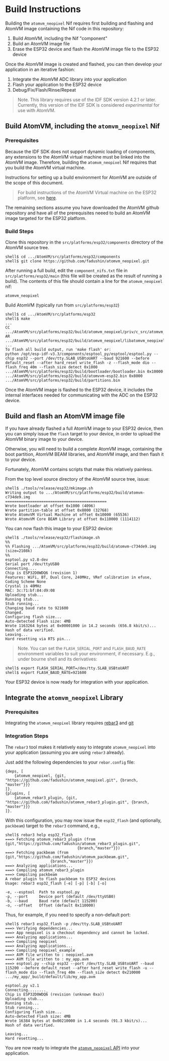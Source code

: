 # Build Instructions

Building the `atomvm_neopixel` Nif requires first building and flashing and AtomVM image containing the Nif code in this repository:

1. Build AtomVM, including the Nif "component"
1. Build an AtomVM image file
1. Erase the ESP32 device and flash the AtomVM image file to the ESP32 device

Once the AtomVM image is created and flashed, you can then develop your application in an iterative fashion:

1. Integrate the AtomVM ADC library into your application
1. Flash your application to the ESP32 device
1. Debug/Fix/Flash/Rinse/Repeat

> Note.  This library requires use of the IDF SDK version 4.2.1 or later.  Currently, this version of the IDF SDK is considered _experimental_ for use with AtomVM.


## Build AtomVM, including the `atomvm_neopixel` Nif

### Prerequisites

Because the IDF SDK does not support dynamic loading of components, any extensions to the AtomVM virtual machine must be linked into the AtomVM image.  Therefore, building the `atomvm_neopixel` Nif requires that you build the AtomVM virtual machine.

Instructions for setting up a build environment for AtomVM are outside of the scope of this document.

> For build instructions of the AtomVM Virtual machine on the ESP32 platform, see [here](https://github.com/bettio/AtomVM/blob/master/README.ESP32.Md#building-atomvm-for-esp32).

The remaining sections assume you have downloaded the AtomVM github repository and have all of the prerequisites neeed to build an AtomVM image targeted for the ESP32 platform.

### Build Steps

Clone this repository in the `src/platforms/esp32/components` directory of the AtomVM source tree.

    shell$ cd .../AtomVM/src/platforms/esp32/components
    shell$ git clone https://github.com/fadushin/atomvm_neopixel.git

After running a full build, edit the `component_nifs.txt` file in `src/platforms/esp32/main` (this file will be created as the result of running a build).  The contents of this file should contain a line for the `atomvm_neopixel` nif:

    atomvm_neopixel

Build AtomVM (typically run from `src/platforms/esp32`)

    shell$ cd .../AtomVM/src/platforms/esp32
    shell$ make
    ...
    CC .../AtomVM/src/platforms/esp32/build/atomvm_neopixel/priv/c_src/atomvm_neopixel.o
    AR .../AtomVM/src/platforms/esp32/build/atomvm_neopixel/libatomvm_neopixel.a
    ...
    To flash all build output, run 'make flash' or:
    python /opt/esp-idf-v3.3/components/esptool_py/esptool/esptool.py --chip esp32 --port /dev/tty.SLAB_USBtoUART --baud 921600 --before default_reset --after hard_reset write_flash -z --flash_mode dio --flash_freq 40m --flash_size detect 0x1000 .../AtomVM/src/platforms/esp32/build/bootloader/bootloader.bin 0x10000 .../AtomVM/src/platforms/esp32/build/atomvvm-esp32.bin 0x8000 .../AtomVM/src/platforms/esp32/build/partitions.bin

Once the AtomVM image is flashed to the ESP32 device, it includes the internal interfaces needed for communicating with the ADC on the ESP32 device.

## Build and flash an AtomVM image file

If you have already flashed a full AtomVM image to your ESP32 device, then you can simply issue the `flash` target to your device, in order to upload the AtomVM binary image to your device.

Otherwise, you will need to build a complete AtomVM image, containing the boot partition, AtomVM BEAM libraries, and AtomVM image, and then flash it to your device.

Fortunately, AtomVM contains scripts that make this relatively painless.

From the top level source directory of the AtomVM source tree, issue:

    shell$ ./tools/release/esp32/mkimage.sh
    Writing output to .../AtomVM/src/platforms/esp32/build/atomvm-c734de9.img
    =============================================
    Wrote bootloader at offset 0x1000 (4096)
    Wrote partition-table at offset 0x8000 (32768)
    Wrote AtomvVM Virtual Machine at offset 0x10000 (65536)
    Wrote AtomvVM Core BEAM Library at offset 0x110000 (1114112)

You can now flash this image to your ESP32 device:

    shell$ ./tools/release/esp32/flashimage.sh
    %%
    %% Flashing .../AtomVM/src/platforms/esp32/build/atomvm-c734de9.img (size=2108k)
    %%
    esptool.py v2.8-dev
    Serial port /dev/ttyUSB0
    Connecting....
    Chip is ESP32D0WDQ6 (revision 1)
    Features: WiFi, BT, Dual Core, 240MHz, VRef calibration in efuse, Coding Scheme None
    Crystal is 40MHz
    MAC: 3c:71:bf:84:d9:08
    Uploading stub...
    Running stub...
    Stub running...
    Changing baud rate to 921600
    Changed.
    Configuring flash size...
    Auto-detected Flash size: 4MB
    Wrote 1163264 bytes at 0x00001000 in 14.2 seconds (656.8 kbit/s)...
    Hash of data verified.
    Leaving...
    Hard resetting via RTS pin...

> Note.  You can set the `FLASH_SERIAL_PORT` and `FLASH_BAUD_RATE` environment variables to suit your environment, if necessary.  E.g., under bourne shell and its derivatives:

    shell$ export FLASH_SERIAL_PORT=/dev/tty.SLAB_USBtoUART
    shell$ export FLASH_BAUD_RATE=921600

Your ESP32 device is now ready for integration with your application.

## Integrate the `atomvm_neopixel` Library

### Prerequisites

Integrating the `atomvm_neopixel` library requires [rebar3](https://www.rebar3.org) and [git](https://git-scm.com)

### Integration Steps

The `rebar3` tool makes it relatively easy to integrate `atomvm_neopixel` into your application (assuming you are using `rebar3` already).

Just add the following dependencies to your `rebar.config` file:

    {deps, [
        {atomvm_neopixel, {git, "https://github.com/fadushin/atomvm_neopixel.git", {branch, "master"}}}
    ]}.
    {plugins, [
        {atomvm_rebar3_plugin, {git, "https://github.com/fadushin/atomvm_rebar3_plugin.git", {branch, "master"}}}
    ]}.

With this configuration, you may now issue the `esp32_flash` (and optionally, `packbeam`) target to the `rebar3` command, e.g.,

    shell$ rebar3 help esp32_flash
    ===> Fetching atomvm_rebar3_plugin (from {git,"https://github.com/fadushin/atomvm_rebar3_plugin.git",
                                    {branch,"master"}})
    ===> Fetching packbeam (from {git,"https://github.com/fadushin/atomvm_packbeam.git",
                        {branch,"master"}})
    ===> Analyzing applications...
    ===> Compiling atomvm_rebar3_plugin
    ===> Compiling packbeam
    A rebar plugin to flash packbeam to ESP32 devices
    Usage: rebar3 esp32_flash [-e] [-p] [-b] [-o]

    -e, --esptool  Path to esptool.py
    -p, --port     Device port (default /dev/ttyUSB0)
    -b, --baud     Baud rate (default 115200)
    -o, --offset   Offset (default 0x110000)

Thus, for example, if you need to specify a non-default port:

    shell$ rebar3 esp32_flash -p /dev/tty.SLAB_USBtoUART
    ===> Verifying dependencies...
    ===> App neopixel is a checkout dependency and cannot be locked.
    ===> Analyzing applications...
    ===> Compiling neopixel
    ===> Analyzing applications...
    ===> Compiling neopixel_example
    ===> AVM file written to : neopixel.avm
    ===> AVM file written to : my_app.avm
    ===> esptool.py --chip esp32 --port /dev/tty.SLAB_USBtoUART --baud 115200 --before default_reset --after hard_reset write_flash -u --flash_mode dio --flash_freq 40m --flash_size detect 0x210000 .../my_app/_build/default/lib/my_app.avm

    esptool.py v2.1
    Connecting........_
    Chip is ESP32D0WDQ6 (revision (unknown 0xa))
    Uploading stub...
    Running stub...
    Stub running...
    Configuring flash size...
    Auto-detected Flash size: 4MB
    Wrote 16384 bytes at 0x00210000 in 1.4 seconds (91.3 kbit/s)...
    Hash of data verified.

    Leaving...
    Hard resetting...

You are now ready to integrate the [`atomvm_neopixel` API](guide.md) into your application.

